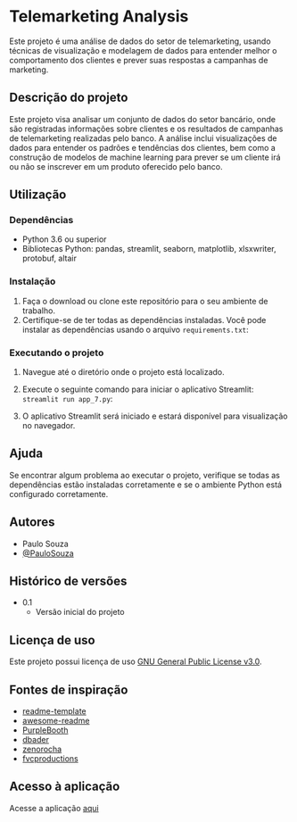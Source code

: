 # Telemarketing Analysis

Este projeto é uma análise de dados do setor de telemarketing, usando técnicas de visualização e modelagem de dados para entender melhor o comportamento dos clientes e prever suas respostas a campanhas de marketing.

## Descrição do projeto

Este projeto visa analisar um conjunto de dados do setor bancário, onde são registradas informações sobre clientes e os resultados de campanhas de telemarketing realizadas pelo banco. A análise inclui visualizações de dados para entender os padrões e tendências dos clientes, bem como a construção de modelos de machine learning para prever se um cliente irá ou não se inscrever em um produto oferecido pelo banco.

## Utilização

### Dependências

* Python 3.6 ou superior
* Bibliotecas Python: pandas, streamlit, seaborn, matplotlib, xlsxwriter, protobuf, altair

### Instalação

1. Faça o download ou clone este repositório para o seu ambiente de trabalho.
2. Certifique-se de ter todas as dependências instaladas. Você pode instalar as dependências usando o arquivo `requirements.txt`:


### Executando o projeto

1. Navegue até o diretório onde o projeto está localizado.
2. Execute o seguinte comando para iniciar o aplicativo Streamlit: `streamlit run app_7.py`:



3. O aplicativo Streamlit será iniciado e estará disponível para visualização no navegador.

## Ajuda

Se encontrar algum problema ao executar o projeto, verifique se todas as dependências estão instaladas corretamente e se o ambiente Python está configurado corretamente.

## Autores

* Paulo Souza 
* [@PauloSouza](https://github.com/)

## Histórico de versões

* 0.1
    * Versão inicial do projeto

## Licença de uso

Este projeto possui licença de uso [GNU General Public License v3.0](https://github.com/example/LICENSE.md).

## Fontes de inspiração

* [readme-template](https://gist.github.com/DomPizzie/7a5ff55ffa9081f2de27c315f5018afc)
* [awesome-readme](https://github.com/matiassingers/awesome-readme)
* [PurpleBooth](https://gist.github.com/PurpleBooth/109311bb0361f32d87a2)
* [dbader](https://github.com/dbader/readme-template)
* [zenorocha](https://gist.github.com/zenorocha/4526327)
* [fvcproductions](https://gist.github.com/fvcproductions/1bfc2d4aecb01a834b46)

## Acesso à aplicação

Acesse a aplicação [aqui](https://telemarketing-3cf0.onrender.com/)
